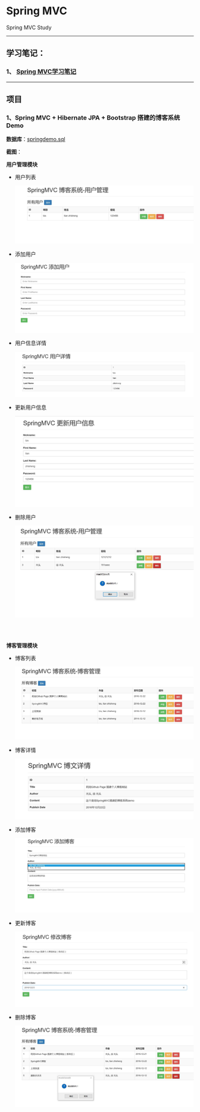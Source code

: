 # Spring MVC

Spring MVC Study

***

## 学习笔记：

### 1、 [Spring MVC学习笔记](springmvc.md)

***

## 项目

### 1、Spring MVC + Hibernate JPA + Bootstrap 搭建的博客系统 Demo

**数据库**：[springdemo.sql](sql/springdemo.sql)

**截图**：

**用户管理模块**

+ 用户列表

  ![](pic/userlist.jpg)

+ 添加用户

  ![](pic/addUser.jpg)

+ 用户信息详情

  ![](pic/userdetail.jpg)

+ 更新用户信息

  ![](pic/updateUser.jpg)

+ 删除用户

  ![](pic/deleteUser.jpg)

<br>
<br>

**博客管理模块**

+ 博客列表

  ![](pic/blogList.jpg)

+ 博客详情

  ![](pic/blogdetail.jpg)

+ 添加博客

  ![](pic/addBlog.jpg)

+ 更新博客

  ![](pic/updateBlog.jpg)

+ 删除博客

  ![](pic/deleteBlog.jpg)




